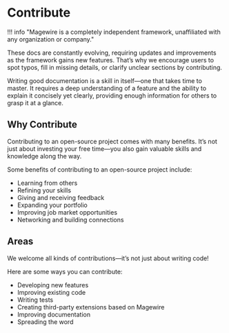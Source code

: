 # Contribute

!!! info "Magewire is a completely independent framework, unaffiliated with any organization or company."

These docs are constantly evolving, requiring updates and improvements as the framework gains new features.
That’s why we encourage users to spot typos, fill in missing details, or clarify unclear sections by contributing.

Writing good documentation is a skill in itself—one that takes time to master. It requires a deep understanding of a
feature and the ability to explain it concisely yet clearly, providing enough information for others to grasp it at a glance.

## Why Contribute

Contributing to an open-source project comes with many benefits. It’s not just about investing your free time—you also
gain valuable skills and knowledge along the way.

Some benefits of contributing to an open-source project include:

- Learning from others
- Refining your skills
- Giving and receiving feedback
- Expanding your portfolio
- Improving job market opportunities
- Networking and building connections

## Areas

We welcome all kinds of contributions—it’s not just about writing code!

Here are some ways you can contribute:

- Developing new features
- Improving existing code
- Writing tests
- Creating third-party extensions based on Magewire
- Improving documentation
- Spreading the word
